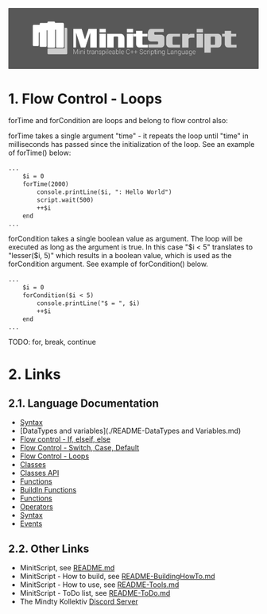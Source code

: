 ![LOGO](https://raw.githubusercontent.com/Mindty-Kollektiv/minitscript/master/resources/github/minitscript-logo.png)

# 1. Flow Control - Loops

forTime and forCondition are loops and belong to flow control also:

forTime takes a single argument "time" - it repeats the loop until "time" in milliseconds has passed since the initialization of the loop. See an example of forTime() below: 
```
...
	$i = 0
	forTime(2000)
		console.printLine($i, ": Hello World")
		script.wait(500)
		++$i
	end
...
```

forCondition takes a single boolean value as argument. The loop will be executed as long as the argument is true. In this case "$i < 5" translates to "lesser($i, 5)" which results in a boolean value, which is used as the forCondition argument. See example of forCondition() below.
```
...
	$i = 0
	forCondition($i < 5)
		console.printLine("$ = ", $i)
		++$i
	end
...
```

TODO: for, break, continue

# 2. Links

## 2.1. Language Documentation
 - [Syntax](./README-Syntax.md)
 - [DataTypes and variables](./README-DataTypes and Variables.md)
 - [Flow control - If, elseif, else](./README-FlowControl-Conditions.md)
 - [Flow Control - Switch, Case, Default](./README-FlowControl-Conditions2.md)
 - [Flow Control - Loops](./README-FlowControl-Loops.md)
 - [Classes](./README-Classes.md)
 - [Classes API](./README-Classes-API.md)
 - [Functions](./README-Functions.md)
 - [BuildIn Functions](./README-BuildIn-Functions.md)
 - [Functions](./README-Functions.md)
 - [Operators](./README-Operators.md)
 - [Syntax](./README-Events.md)
 - [Events](./README-Constants.md)

## 2.2. Other Links

- MinitScript, see [README.md](./README.md)
- MinitScript - How to build, see [README-BuildingHowTo.md](./README-BuildingHowTo.md)
- MinitScript - How to use, see [README-Tools.md](./README-Tools.md)
- MinitScript - ToDo list, see [README-ToDo.md](./README-ToDo.md)
- The Mindty Kollektiv [Discord Server](https://discord.gg/Na4ACaFD)
